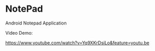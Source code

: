 # NotePad
Android Notepad Application

Video Demo:

https://www.youtube.com/watch?v=Yq9XKrDsiLo&feature=youtu.be
